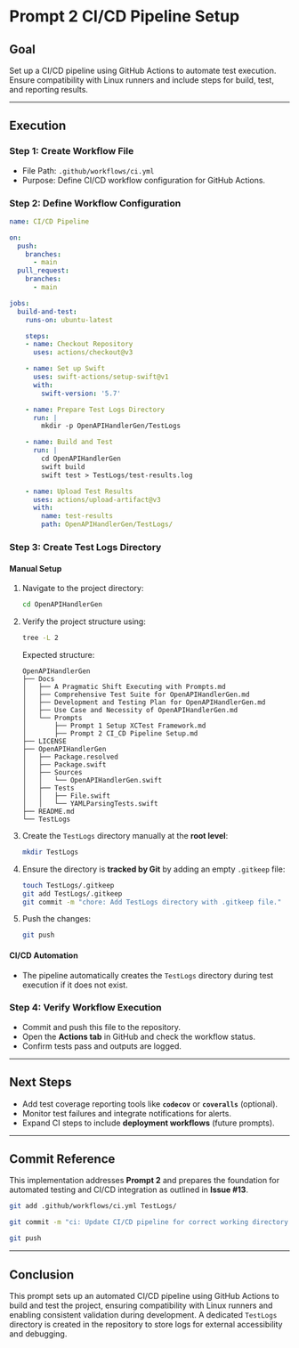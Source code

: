# Prompt 2 CI/CD Pipeline Setup

## Goal
Set up a CI/CD pipeline using GitHub Actions to automate test execution. Ensure compatibility with Linux runners and include steps for build, test, and reporting results.

---

## Execution

### Step 1: Create Workflow File
- File Path: `.github/workflows/ci.yml`
- Purpose: Define CI/CD workflow configuration for GitHub Actions.

### Step 2: Define Workflow Configuration
```yaml
name: CI/CD Pipeline

on:
  push:
    branches:
      - main
  pull_request:
    branches:
      - main

jobs:
  build-and-test:
    runs-on: ubuntu-latest

    steps:
    - name: Checkout Repository
      uses: actions/checkout@v3

    - name: Set up Swift
      uses: swift-actions/setup-swift@v1
      with:
        swift-version: '5.7'

    - name: Prepare Test Logs Directory
      run: |
        mkdir -p OpenAPIHandlerGen/TestLogs

    - name: Build and Test
      run: |
        cd OpenAPIHandlerGen
        swift build
        swift test > TestLogs/test-results.log

    - name: Upload Test Results
      uses: actions/upload-artifact@v3
      with:
        name: test-results
        path: OpenAPIHandlerGen/TestLogs/
```

### Step 3: Create Test Logs Directory
#### Manual Setup
1. Navigate to the project directory:
   ```bash
   cd OpenAPIHandlerGen
   ```
2. Verify the project structure using:
   ```bash
   tree -L 2
   ```
   Expected structure:
   ```
   OpenAPIHandlerGen
   ├── Docs
   │   ├── A Pragmatic Shift Executing with Prompts.md
   │   ├── Comprehensive Test Suite for OpenAPIHandlerGen.md
   │   ├── Development and Testing Plan for OpenAPIHandlerGen.md
   │   ├── Use Case and Necessity of OpenAPIHandlerGen.md
   │   └── Prompts
   │       ├── Prompt 1 Setup XCTest Framework.md
   │       ├── Prompt 2 CI_CD Pipeline Setup.md
   ├── LICENSE
   ├── OpenAPIHandlerGen
   │   ├── Package.resolved
   │   ├── Package.swift
   │   ├── Sources
   │   │   └── OpenAPIHandlerGen.swift
   │   ├── Tests
   │   │   ├── File.swift
   │   │   └── YAMLParsingTests.swift
   ├── README.md
   └── TestLogs
   ```
3. Create the `TestLogs` directory manually at the **root level**:
   ```bash
   mkdir TestLogs
   ```
4. Ensure the directory is **tracked by Git** by adding an empty `.gitkeep` file:
   ```bash
   touch TestLogs/.gitkeep
   git add TestLogs/.gitkeep
   git commit -m "chore: Add TestLogs directory with .gitkeep file."
   ```
5. Push the changes:
   ```bash
   git push
   ```

#### CI/CD Automation
- The pipeline automatically creates the `TestLogs` directory during test execution if it does not exist.

### Step 4: Verify Workflow Execution
- Commit and push this file to the repository.
- Open the **Actions tab** in GitHub and check the workflow status.
- Confirm tests pass and outputs are logged.

---

## Next Steps
- Add test coverage reporting tools like **`codecov`** or **`coveralls`** (optional).
- Monitor test failures and integrate notifications for alerts.
- Expand CI steps to include **deployment workflows** (future prompts).

---

## Commit Reference
This implementation addresses **Prompt 2** and prepares the foundation for automated testing and CI/CD integration as outlined in **Issue #13**.

```bash
git add .github/workflows/ci.yml TestLogs/

git commit -m "ci: Update CI/CD pipeline for correct working directory and test logs directory. References #13."

git push
```

---

## Conclusion
This prompt sets up an automated CI/CD pipeline using GitHub Actions to build and test the project, ensuring compatibility with Linux runners and enabling consistent validation during development. A dedicated `TestLogs` directory is created in the repository to store logs for external accessibility and debugging.

